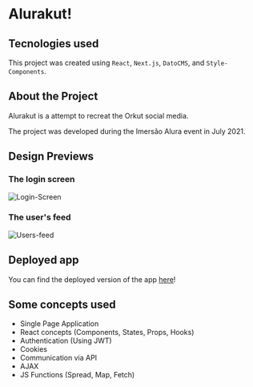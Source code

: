 # Alurakut!

## Tecnologies used
This project was created using `React`, `Next.js`, `DatoCMS`, and `Style-Components`.

## About the Project
Alurakut is a attempt to recreat the Orkut social media.

The project was developed during the Imersão Alura event in July 2021.

## Design Previews

### The login screen

![Login-Screen](https://user-images.githubusercontent.com/78330601/126092236-6ff2283d-6da6-4db0-91ac-a95c288f906e.png)

### The user's feed

![Users-feed](https://user-images.githubusercontent.com/78330601/126092388-00becedf-0f74-4063-baa5-740130fd4245.png)

## Deployed app

You can find the deployed version of the app [here](https://alurakut-ts9hhlp1i-jmafort.vercel.app/login)!

## Some concepts used

- Single Page Application
- React concepts (Components, States, Props, Hooks)
- Authentication (Using JWT)
- Cookies
- Communication via API
- AJAX
- JS Functions (Spread, Map, Fetch)

